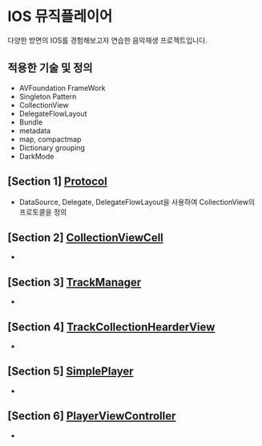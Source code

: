 # IOS 뮤직플레이어
다양한 방면의 IOS를 경험해보고자 연습한 음악재생 프로젝트입니다.
## 적용한 기술 및 정의
- AVFoundation FrameWork
- Singleton Pattern
- CollectionView
- DelegateFlowLayout
- Bundle
- metadata
- map, compactmap
- Dictionary grouping
- DarkMode

## [Section 1] [Protocol](https://github.com/JongPyoAhn/MusicPlay/blob/main/Explanation/HomeViewController.md)
- DataSource, Delegate, DelegateFlowLayout을 사용하여 CollectionView의 프로토콜을 정의
## [Section 2] [CollectionViewCell](https://github.com/JongPyoAhn/MusicPlay/blob/main/Explanation/TrackCollectionViewCell.md)
- 
## [Section 3] [TrackManager](https://github.com/JongPyoAhn/MusicPlay/blob/main/Explanation/TrackCollectionViewCell.md)
- 
## [Section 4] [TrackCollectionHearderView](https://github.com/JongPyoAhn/MusicPlay/blob/main/Explanation/TrackCollectionHeaderView.md)
- 
## [Section 5] [SimplePlayer](https://github.com/JongPyoAhn/MusicPlay/blob/main/Explanation/SimplePlayer.md)
- 
## [Section 6] [PlayerViewController](https://github.com/JongPyoAhn/MusicPlay/blob/main/Explanation/PlayerViewController.md)
- 

